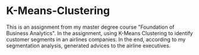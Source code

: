 # K-Means-Clustering
This is an assignment from my master degree course "Foundation of Business Analytics". 
In the assignment, using K-Means Clustering to identify customer segments in an airlines companies. In the end, according to my segmentation analysis, generated advices to the airline executives.
